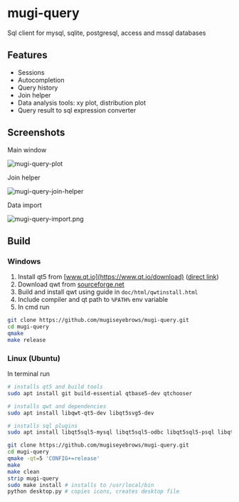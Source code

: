 # mugi-query

Sql client for mysql, sqlite, postgresql, access and mssql databases 

## Features

- Sessions
- Autocompletion
- Query history
- Join helper
- Data analysis tools: xy plot, distribution plot
- Query result to sql expression converter

## Screenshots

Main window

![mugi-query-plot](https://mugiseyebrows.github.io/img/mugi-query-plot.png)

Join helper

![mugi-query-join-helper](https://mugiseyebrows.github.io/img/mugi-query-join-helper.png)

Data import

![mugi-query-import.png](https://mugiseyebrows.github.io/img/mugi-query-import.png)

## Build 

### Windows

1) Install qt5 from [www.qt.io](https://www.qt.io/download) ([direct link](http://master.qt.io/archive/qt/5.11/5.11.3/qt-opensource-windows-x86-5.11.3.exe))
2) Download qwt from [sourceforge.net](https://sourceforge.net/projects/qwt/files/qwt/6.1.4/qwt-6.1.4.zip/download)
3) Build and install qwt using guide in `doc/html/qwtinstall.html`
4) Include compiler and qt path to `%PATH%` env variable
5) In cmd run

```bash
git clone https://github.com/mugiseyebrows/mugi-query.git
cd mugi-query
qmake
make release
```

### Linux (Ubuntu)

In terminal run

```bash
# installs qt5 and build tools
sudo apt install git build-essential qtbase5-dev qtchooser

# installs qwt and dependencies
sudo apt install libqwt-qt5-dev libqt5svg5-dev 

# installs sql plugins
sudo apt install libqt5sql5-mysql libqt5sql5-odbc libqt5sql5-psql libqt5sql5-sqlite libqt5sql5-tds libqt5sql5-ibase 

git clone https://github.com/mugiseyebrows/mugi-query.git
cd mugi-query
qmake -qt=5 'CONFIG+=release'
make
make clean
strip mugi-query
sudo make install # installs to /usr/local/bin
python desktop.py # copies icons, creates desktop file
```